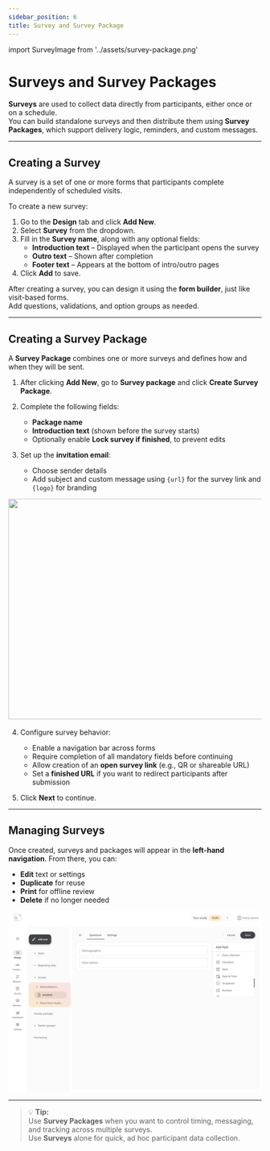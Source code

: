 ```yaml
---
sidebar_position: 6
title: Survey and Survey Package
---
```

import SurveyImage from '../assets/survey-package.png'

# Surveys and Survey Packages

**Surveys** are used to collect data directly from participants, either once or on a schedule.  
You can build standalone surveys and then distribute them using **Survey Packages**, which support delivery logic, reminders, and custom messages.

---

## Creating a Survey

A survey is a set of one or more forms that participants complete independently of scheduled visits.

To create a new survey:

1. Go to the **Design** tab and click **Add New**.
2. Select **Survey** from the dropdown.
3. Fill in the **Survey name**, along with any optional fields:
   - **Introduction text** – Displayed when the participant opens the survey
   - **Outro text** – Shown after completion
   - **Footer text** – Appears at the bottom of intro/outro pages
4. Click **Add** to save.

After creating a survey, you can design it using the **form builder**, just like visit-based forms.  
Add questions, validations, and option groups as needed.

---

## Creating a Survey Package

A **Survey Package** combines one or more surveys and defines how and when they will be sent.

1. After clicking **Add New**, go to **Survey package** and click **Create Survey Package**.
2. Complete the following fields:
   - **Package name**
   - **Introduction text** (shown before the survey starts)
   - Optionally enable **Lock survey if finished**, to prevent edits

3. Set up the **invitation email**:
   - Choose sender details
   - Add subject and custom message using `{url}` for the survey link and `{logo}` for branding

<img src={SurveyImage} alt="" width="572" height="438"/> 


4. Configure survey behavior:
   - Enable a navigation bar across forms
   - Require completion of all mandatory fields before continuing
   - Allow creation of an **open survey link** (e.g., QR or shareable URL)
   - Set a **finished URL** if you want to redirect participants after submission

5. Click **Next** to continue.

---

## Managing Surveys

Once created, surveys and packages will appear in the **left-hand navigation**. From there, you can:

- **Edit** text or settings
- **Duplicate** for reuse
- **Print** for offline review
- **Delete** if no longer needed

![](..//assets/surveys.png)

---

> 💡 **Tip:**  
> Use **Survey Packages** when you want to control timing, messaging, and tracking across multiple surveys.  
> Use **Surveys** alone for quick, ad hoc participant data collection.

